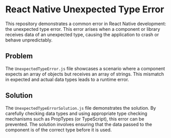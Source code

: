 # React Native Unexpected Type Error

This repository demonstrates a common error in React Native development: the unexpected type error. This error arises when a component or library receives data of an unexpected type, causing the application to crash or behave unpredictably.

## Problem
The `UnexpectedTypeError.js` file showcases a scenario where a component expects an array of objects but receives an array of strings. This mismatch in expected and actual data types leads to a runtime error.

## Solution
The `UnexpectedTypeErrorSolution.js` file demonstrates the solution.  By carefully checking data types and using appropriate type checking mechanisms such as PropTypes (or TypeScript), this error can be prevented.  The solution involves ensuring that the data passed to the component is of the correct type before it is used.